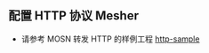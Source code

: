 ## 配置 HTTP 协议 Mesher
+ 请参考 MOSN 转发 HTTP 的样例工程
  [http-sample](../../../examples/http-sample/README.md)